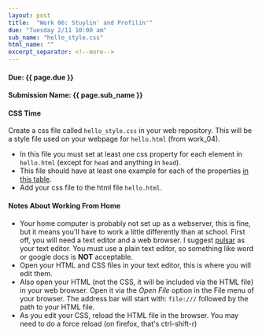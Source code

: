 ```yaml
---
layout: post
title:  "Work 06: Stuylin' and Profilin'"
due: "Tuesday 2/11 10:00 am"
sub_name: "hello_style.css"
html_name: ""
excerpt_separator: <!--more-->
---
```


#### Due: {{ page.due }}
#### Submission Name: {{ page.sub_name }}
<!--
#### Stuy server link: http://homer.stuy.edu/~YOUR_USERNAME/{{ page.sub_name }}
-->

#### CSS Time
Create a css file called `hello_style.css` in your web repository. This will be a style file used on your webpage for `hello.html` (from work_04).
- In this file you must set at least one css property for each element in `hello.html` (except for `head` and anything in `head`).
- This file should have at least one example for each of the properties [in this table](https://www.stuycs.org/dwlessons/fcs/selector_view.html?slides=05_css.md#19).
- Add your css file to the html file `hello.html`.

#### Notes About Working From Home
- Your home computer is probably not set up as a webserver, this is fine, but it means you'll have to work a little differently than at school. First off, you will need a text editor and a web browser. I suggest [pulsar](https://pulsar-edit.dev/download.html#regular-releases) as your text editor. You must use a plain text editor, so something like word or google docs is __NOT__ acceptable.
- Open your HTML and CSS files in your text editor, this is where you will edit them.
- Also open your HTML (not the CSS, it will be included via the HTML file) in your web browser. Open it via the _Open File_ option in the File menu of your browser. The address bar will start with: `file:///` followed by the path to your HTML file.
- As you edit your CSS, reload the HTML file in the browser. You may need to do a force reload (on firefox, that's ctrl-shift-r)
